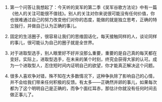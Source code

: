 1. 第一个问答让我想起了：今天听的吴军的第二季《吴军谷歌方法论》中有一篇《他人的关注可能很不值钱》。别人的关注对你来说很可能没有任何价值，你也很难通过自己的努力改变他们对你的态度，能做的就是独立思考，正确的特立独行，并做自己认为正确的事儿。
2. 固定的生活圈子，很容易让我们的思维固话化，每天接触同样的人，谈论同样的事儿，很可能认为自己的圈子就是全世界。

3. 对于进取型选手，别人眼里好不好并没那么重要，重要的是自己真的每天都在变好。实际上，进取型选手，在未来的某个时刻，终究会获得大家的认可。成为一个进取型人，忍住短时间内证明自己的欲望，你才能真正解决这个问题。
4. 很多人喜欢争对错，殊不知在大多数情况下，这种争执除了影响自己的心情，并不会给我们带来任何积极的反馈。有太多——正确然并卵的事儿，如果每次都为了这个明明自己是正确的，而争个面红耳赤，那估计你就没有任何时间去做正事儿了。




